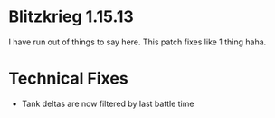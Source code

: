 # Blitzkrieg 1.15.13

I have run out of things to say here. This patch fixes like 1 thing haha.

# Technical Fixes

- Tank deltas are now filtered by last battle time
